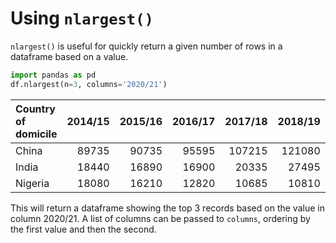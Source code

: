 # Using `nlargest()`

`nlargest()` is useful for quickly return a given number of rows in a dataframe based on a value.

```python
import pandas as pd
df.nlargest(n=3, columns='2020/21')
```

| Country of domicile   |   2014/15 |   2015/16 |   2016/17 |   2017/18 |   2018/19 |   2019/20 |   2020/21 |   18/21 CAGR |   Rank |
|:----------------------|----------:|----------:|----------:|----------:|----------:|----------:|----------:|-------------:|-------:|
| China                 |     89735 |     90735 |     95595 |    107215 |    121080 |    141870 |    143820 |      8.98668 |      1 |
| India                 |     18440 |     16890 |     16900 |     20335 |     27495 |     55465 |     84555 |     75.3649  |      2 |
| Nigeria               |     18080 |     16210 |     12820 |     10685 |     10810 |     13020 |     21305 |     40.3873  |      3 |

This will return a dataframe showing the top 3 records based on the value in column 2020/21. A list of columns can be passed to `columns`, ordering by the first value and then the second.
